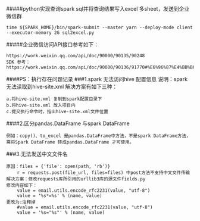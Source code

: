 #####python实现查询spark sql并将查询结果写入excel 多sheet，发送到企业微信群
```
time ${SPARK_HOME}/bin/spark-submit --master yarn --deploy-mode client --executor-memory 2G sql2excel.py
```
#####企业微信访问API接口参考如下：
```
https://work.weixin.qq.com/api/doc/90000/90135/90248
SDK 参考：https://work.weixin.qq.com/api/doc/90000/90136/91770#%E6%96%87%E4%BB%B6%E4%B8%8A%E4%BC%A0%E6%8E%A5%E5%8F%A3
```

####PS：执行存在问题记录
###1.spark 无法访问hive 配置信息
说明：spark 无法读取到hive-site.xml
解决方案有如下三种：
```
a.将hive-site.xml 复制到spark配置目录下
b.将hive-site.xml 放入项目内
c.提交执行命令时，指出hive-site.xml文件位置
```
####2.区分pandas.DataFrame 与spark DataFrame 
```
例如：copy()、to_excel 是pandas.DataFrame中方法，不是spark DataFrame方法，需将Spark DataFrame 转成pandas.DataFrame 才可使用。
```

###3.无法发送中文文件名
```
原因：files = {'file': open(path, 'rb')}
    r = requests.post(file_url, files=files) 中post方法不支持中文文件传输
解决方案：修改requests库所引用的urllib3库的源文件fields.py
修改内容如下：
    value = email.utils.encode_rfc2231(value, "utf-8")
    value = '%s*=%s' % (name, value)
更改为:注释掉
    #value = email.utils.encode_rfc2231(value, "utf-8")
    value = '%s="%s"' % (name, value)
```